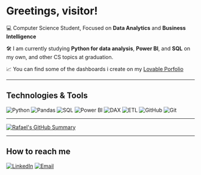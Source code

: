 # Greetings, visitor!

💻 Computer Science Student, Focused on **Data Analytics** and **Business Intelligence** 

🛠 I am currently studying **Python for data analysis**, **Power BI**, and **SQL** on my own, and other CS topics at graduation.

📈 You can find some of the dashboards i create on my [Lovable Porfolio](https://data-analytics-portfolio-rafael-nakayama.lovable.app/)

---

## Technologies & Tools
![Python](https://img.shields.io/badge/Python-3776AB?style=for-the-badge&logo=python&logoColor=white)
![Pandas](https://img.shields.io/badge/pandas-150458?style=for-the-badge&logo=pandas&logoColor=white)
![SQL](https://img.shields.io/badge/SQL-336791?style=for-the-badge&logo=postgresql&logoColor=white)
![Power BI](https://img.shields.io/badge/Power%20BI-F2C811?style=for-the-badge&logo=powerbi&logoColor=black)
![DAX](https://img.shields.io/badge/DAX-004B87?style=for-the-badge&logo=powerbi&logoColor=white)
![ETL](https://img.shields.io/badge/ETL-FF6F00?style=for-the-badge&logo=database&logoColor=white)
![GitHub](https://img.shields.io/badge/GitHub-181717?style=for-the-badge&logo=github&logoColor=white)
![Git](https://img.shields.io/badge/Git-F05032?style=for-the-badge&logo=git&logoColor=white)


---

[![Rafael's GitHub Summary](https://github-profile-summary-cards.vercel.app/api/cards/profile-details?username=rafaelnakayama&theme=github_dark)](https://github.com/vn7n24fzkq/github-profile-summary-cards)

---

## How to reach me
[![LinkedIn](https://img.shields.io/badge/LinkedIn-0A66C2?style=for-the-badge&logo=linkedin&logoColor=white)](https://www.linkedin.com/in/rafael-nakayama-data)
[![Email](https://img.shields.io/badge/Email-0078D4?style=for-the-badge&logo=gmail&logoColor=white)](mailto:RafaelNakayama2003@gmail.com)
